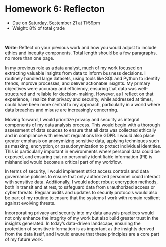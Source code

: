 # Homework 6: Reflecton

- Due on Saturday, September 21 at 11:59pm
- Weight: 8% of total grade

<br>

**Write**: Reflect on your previous work and how you would adjust to include ethics and inequity components. Total length should be a few paragraphs, no more than one page.

In my previous role as a data analyst, much of my work focused on extracting valuable insights from data to inform business decisions. I routinely handled large datasets, using tools like SQL and Python to identify trends, improve processes, and deliver actionable insights. My primary objectives were accuracy and efficiency, ensuring that data was well-structured and reliable for decision-making. However, as I reflect on that experience, I realize that privacy and security, while addressed at times, could have been more central to my approach, particularly in a world where data breaches and misuse are increasingly concerning.

Moving forward, I would prioritize privacy and security as integral components of my data analysis process. This would begin with a thorough assessment of data sources to ensure that all data was collected ethically and in compliance with relevant regulations like GDPR. I would also place greater emphasis on anonymizing sensitive data, applying techniques such as masking, encryption, or pseudonymization to protect individual identities. This is particularly important in environments where personal data could be exposed, and ensuring that no personally identifiable information (PII) is mishandled would become a critical part of my workflow.

In terms of security, I would implement strict access controls and data governance policies to ensure that only authorized personnel could interact with sensitive data. Additionally, I would adopt robust encryption methods, both in transit and at rest, to safeguard data from unauthorized access or cyber threats. Regular audits and updates to security protocols would also be part of my routine to ensure that the systems I work with remain resilient against evolving threats.

Incorporating privacy and security into my data analysis practices would not only enhance the integrity of my work but also build greater trust in the insights generated. In today’s data-driven landscape, ensuring the protection of sensitive information is as important as the insights derived from the data itself, and I would ensure that these principles are a core part of my future work.
